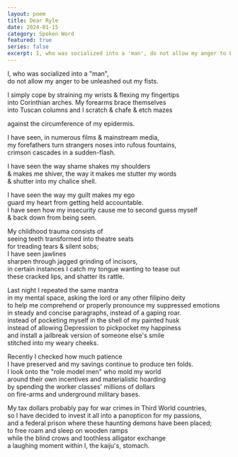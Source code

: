 ```yaml
---
layout: poem
title: Dear Ryle
date: 2024-01-15
category: Spoken Word
featured: true
series: false
excerpt: I, who was socialized into a 'man', do not allow my anger to be unleashed...
---
```

I, who was socialized into a "man",\
do not allow my anger to be unleashed out my fists. 

I simply cope by straining my wrists & flexing my fingertips\
into Corinthian arches. My forearms brace themselves\
into Tuscan columns and I scratch & chafe & etch mazes 

against the circumference of my epidermis.   

I have seen, in numerous films & mainstream media,\
my forefathers turn strangers noses into rufous fountains,\
crimson cascades in a sudden-flash.   

I have seen the way shame shakes my shoulders\
& makes me shiver, the way it makes me stutter my words\
& shutter into my chalice shell.   

I have seen the way my guilt makes my ego\
guard my heart from getting held accountable.\
I have seen how my insecurity cause me to second guess myself\
& back down from being seen.   

My childhood trauma consists of\
seeing teeth transformed into theatre seats\
for treading tears & silent sobs;\
I have seen jawlines\
sharpen through jagged grinding of incisors,\
in certain instances I catch my tongue wanting to tease out\
these cracked lips, and shatter its rattle.   

Last night I repeated the same mantra\
in my mental space, asking the lord or any other filipino deity\
to help me comprehend or properly pronounce my suppressed emotions\
in steady and concise paragraphs, instead of a gaping roar.\
instead of pocketing myself in the shell of my painted husk\
instead of allowing Depression to pickpocket my happiness\
and install a jailbreak version of someone else's smile\
stitched into my weary cheeks.   

Recently I checked how much patience\
I have preserved and my savings continue to produce ten folds.\
I look onto the "role model men" who mold my world\
around their own incentives and materialistic hoarding\
by spending the worker classes' millions of dollars\
on fire-arms and underground military bases.  

My tax dollars probably pay for war crimes in Third World countries,\
so I have decided to invest it all into a panopticon for my passions,\
and a federal prison where these haunting demons have been placed;\
to free roam and sleep on wooden ramps\
while the blind crows and toothless alligator exchange\
a laughing moment within I, the kaiju's, stomach.
